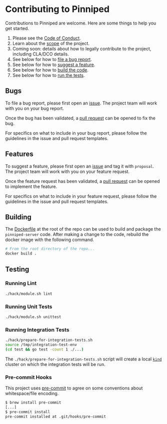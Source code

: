 # Contributing to Pinniped

Contributions to Pinniped are welcome. Here are some things to help you get started.

1. Please see the [Code of Conduct](code-of-conduct.md).
1. Learn about the [scope](scope.md) of the project.
1. Coming soon: details about how to legally contribute to the project, including CLA/DCO details.
1. See below for how to [file a bug report](#bugs).
1. See below for how to [suggest a feature](#features).
1. See below for how to [build the code](#building).
1. See below for how to [run the tests](#testing).

## Bugs

To file a bug report, please first open an
[issue](https://github.com/suzerain-io/pinniped/issues/new?template=bug_report.md). The project team
will work with you on your bug report.

Once the bug has been validated, a [pull request](https://github.com/suzerain-io/pinniped/compare)
can be opened to fix the bug.

For specifics on what to include in your bug report, please follow the
guidelines in the issue and pull request templates.

## Features

To suggest a feature, please first open an
[issue](https://github.com/suzerain-io/pinniped/issues/new?template=feature-proposal.md)
and tag it with `proposal`. The project team will work with you on your feature request.

Once the feature request has been validated, a [pull request](https://github.com/suzerain-io/pinniped/compare)
can be opened to implement the feature.

For specifics on what to include in your feature request, please follow the
guidelines in the issue and pull request templates.

## Building

The [Dockerfile](../Dockerfile) at the root of the repo can be used to build and
package the `pinniped-server` code. After making a change to the code,
rebuild the docker image with the following command.

```bash
# From the root directory of the repo...
docker build .
```

## Testing

### Running Lint

```bash
./hack/module.sh lint
```

### Running Unit Tests

```bash
./hack/module.sh unittest
```

### Running Integration Tests

```bash
./hack/prepare-for-integration-tests.sh
source /tmp/integration-test-env
(cd test && go test -count 1 ./...)
```

The `./hack/prepare-for-integration-tests.sh` script will create a local
[`kind`](https://kind.sigs.k8s.io/) cluster on which the integration tests will
be run.

### Pre-commit Hooks

This project uses [pre-commit](https://pre-commit.com/) to agree on some conventions about whitespace/file encoding.

```bash
$ brew install pre-commit
[...]
$ pre-commit install
pre-commit installed at .git/hooks/pre-commit
```
